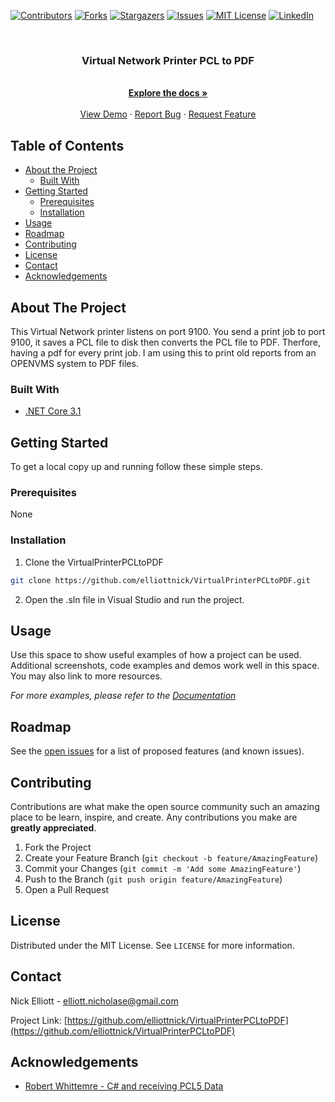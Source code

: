 
<!-- PROJECT SHIELDS -->
[![Contributors][contributors-shield]][contributors-url]
[![Forks][forks-shield]][forks-url]
[![Stargazers][stars-shield]][stars-url]
[![Issues][issues-shield]][issues-url]
[![MIT License][license-shield]][license-url]
[![LinkedIn][linkedin-shield]][linkedin-url]



<!-- PROJECT LOGO -->
<br />
<p align="center">

  <h3 align="center">Virtual Network Printer PCL to PDF</h3>

  <p align="center">
    <br />
    <a href="https://github.com/elliottnick/VirtualPrinterPCLtoPDF"><strong>Explore the docs »</strong></a>
    <br />
    <br />
    <a href="https://github.com/elliottnick/VirtualPrinterPCLtoPDF">View Demo</a>
    ·
    <a href="https://github.com/elliottnick/VirtualPrinterPCLtoPDF/issues">Report Bug</a>
    ·
    <a href="https://github.com/elliottnick/VirtualPrinterPCLtoPDF/issues">Request Feature</a>
  </p>
</p>



<!-- TABLE OF CONTENTS -->
## Table of Contents

* [About the Project](#about-the-project)
  * [Built With](#built-with)
* [Getting Started](#getting-started)
  * [Prerequisites](#prerequisites)
  * [Installation](#installation)
* [Usage](#usage)
* [Roadmap](#roadmap)
* [Contributing](#contributing)
* [License](#license)
* [Contact](#contact)
* [Acknowledgements](#acknowledgements)



<!-- ABOUT THE PROJECT -->
## About The Project

This Virtual Network printer listens on port 9100. You send a print job to port 9100, it saves a PCL file to disk then converts the PCL file to PDF. Therfore, having a pdf for every print job. I am using this to print old reports from an OPENVMS system to PDF files.


### Built With

* [.NET Core 3.1](https://dotnet.microsoft.com/download)


<!-- GETTING STARTED -->
## Getting Started

To get a local copy up and running follow these simple steps.

### Prerequisites

None

### Installation
 
1. Clone the VirtualPrinterPCLtoPDF
```sh
git clone https://github.com/elliottnick/VirtualPrinterPCLtoPDF.git
```
2. Open the .sln file in Visual Studio and run the project.



<!-- USAGE EXAMPLES -->
## Usage

Use this space to show useful examples of how a project can be used. Additional screenshots, code examples and demos work well in this space. You may also link to more resources.

_For more examples, please refer to the [Documentation](https://example.com)_



<!-- ROADMAP -->
## Roadmap

See the [open issues](https://github.com/elliottnick/VirtualPrinterPCLtoPDF/issues) for a list of proposed features (and known issues).



<!-- CONTRIBUTING -->
## Contributing

Contributions are what make the open source community such an amazing place to be learn, inspire, and create. Any contributions you make are **greatly appreciated**.

1. Fork the Project
2. Create your Feature Branch (`git checkout -b feature/AmazingFeature`)
3. Commit your Changes (`git commit -m 'Add some AmazingFeature'`)
4. Push to the Branch (`git push origin feature/AmazingFeature`)
5. Open a Pull Request



<!-- LICENSE -->
## License

Distributed under the MIT License. See `LICENSE` for more information.



<!-- CONTACT -->
## Contact

Nick Elliott -  elliott.nicholase@gmail.com

Project Link: [https://github.com/elliottnick/VirtualPrinterPCLtoPDF](https://github.com/elliottnick/VirtualPrinterPCLtoPDF)



<!-- ACKNOWLEDGEMENTS -->
## Acknowledgements

* [Robert Whittemre - C# and receiving PCL5 Data](https://robcubed.github.io/PCL5-and-CSharp)





<!-- MARKDOWN LINKS & IMAGES -->
<!-- https://www.markdownguide.org/basic-syntax/#reference-style-links -->
[contributors-shield]: https://img.shields.io/github/contributors/elliottnick/VirtualPrinterPCLtoPDF
[contributors-url]: https://github.com/elliottnick/VirtualPrinterPCLtoPDF/graphs/contributors
[forks-shield]: https://img.shields.io/github/forks/elliottnick/VirtualPrinterPCLtoPDF
[forks-url]: https://github.com/elliottnick/VirtualPrinterPCLtoPDF/network/members
[stars-shield]: https://img.shields.io/github/stars/elliottnick/VirtualPrinterPCLtoPDF
[stars-url]: https://github.com/elliottnick/VirtualPrinterPCLtoPDF/stargazers
[issues-shield]: https://img.shields.io/github/issues/elliottnick/VirtualPrinterPCLtoPDF
[issues-url]: https://github.com/elliottnick/VirtualPrinterPCLtoPDF/issues
[license-shield]: https://img.shields.io/github/license/elliottnick/VirtualPrinterPCLtoPDF
[license-url]: https://github.com/elliottnick/VirtualPrinterPCLtoPDF/LICENSE.txt
[linkedin-shield]: https://img.shields.io/badge/-LinkedIn-black.svg?style=flat-square&logo=linkedin&colorB=555
[linkedin-url]: https://linkedin.com/in/nick-elliott

